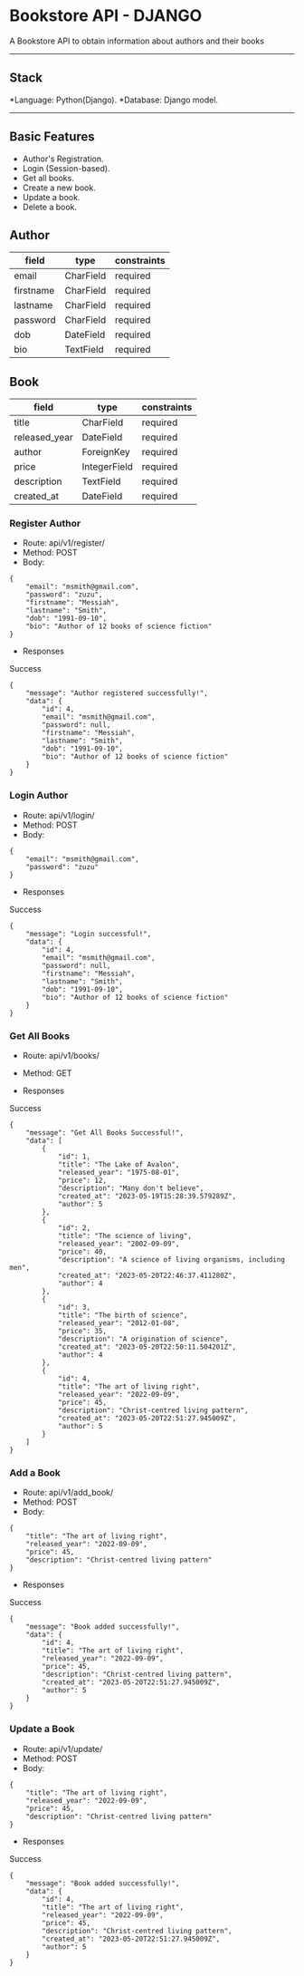 # Bookstore API - DJANGO
A Bookstore API to obtain information about authors and their books

---
## Stack
*Language: Python(Django).
*Database: Django model.

---

## Basic Features

- Author's Registration.
- Login (Session-based).
- Get all books.
- Create a new book.
- Update a book.
- Delete a book.
  

## Author
| field     | type      | constraints |
| --------- | --------- | ----------- |
| email     | CharField | required    |
| firstname | CharField | required    |
| lastname  | CharField | required    |
| password  | CharField | required    |
| dob       | DateField | required    |
| bio       | TextField | required    |

## Book
| field         | type         | constraints |
| ------------- | ------------ | ----------- |
| title         | CharField    | required    |
| released_year | DateField    | required    |
| author        | ForeignKey   | required    |
| price         | IntegerField | required    |
| description   | TextField    | required    |
| created_at    | DateField    | required    |

### Register Author

- Route: api/v1/register/   
- Method: POST
- Body: 
```
{
    "email": "msmith@gmail.com",
    "password": "zuzu",
    "firstname": "Messiah",
    "lastname": "Smith",
    "dob": "1991-09-10",
    "bio": "Author of 12 books of science fiction"
}
```

- Responses

Success
```
{
    "message": "Author registered successfully!",
    "data": {
        "id": 4,
        "email": "msmith@gmail.com",
        "password": null,
        "firstname": "Messiah",
        "lastname": "Smith",
        "dob": "1991-09-10",
        "bio": "Author of 12 books of science fiction"
    }
}

```
### Login Author

- Route: api/v1/login/   
- Method: POST
- Body: 
```
{
    "email": "msmith@gmail.com",
    "password": "zuzu"
}
```

- Responses

Success
```
{
    "message": "Login successful!",
    "data": {
        "id": 4,
        "email": "msmith@gmail.com",
        "password": null,
        "firstname": "Messiah",
        "lastname": "Smith",
        "dob": "1991-09-10",
        "bio": "Author of 12 books of science fiction"
    }
}

```
### Get All Books

- Route: api/v1/books/   
- Method: GET

- Responses

Success
```
{
    "message": "Get All Books Successful!",
    "data": [
        {
            "id": 1,
            "title": "The Lake of Avalon",
            "released_year": "1975-08-01",
            "price": 12,
            "description": "Many don't believe",
            "created_at": "2023-05-19T15:28:39.579289Z",
            "author": 5
        },
        {
            "id": 2,
            "title": "The science of living",
            "released_year": "2002-09-09",
            "price": 40,
            "description": "A science of living organisms, including men",
            "created_at": "2023-05-20T22:46:37.411280Z",
            "author": 4
        },
        {
            "id": 3,
            "title": "The birth of science",
            "released_year": "2012-01-08",
            "price": 35,
            "description": "A origination of science",
            "created_at": "2023-05-20T22:50:11.504201Z",
            "author": 4
        },
        {
            "id": 4,
            "title": "The art of living right",
            "released_year": "2022-09-09",
            "price": 45,
            "description": "Christ-centred living pattern",
            "created_at": "2023-05-20T22:51:27.945009Z",
            "author": 5
        }
    ]
}

```
### Add a Book

- Route: api/v1/add_book/   
- Method: POST
- Body: 
```
{
    "title": "The art of living right",
    "released_year": "2022-09-09",
    "price": 45,
    "description": "Christ-centred living pattern"
}
```

- Responses

Success
```
{
    "message": "Book added successfully!",
    "data": {
        "id": 4,
        "title": "The art of living right",
        "released_year": "2022-09-09",
        "price": 45,
        "description": "Christ-centred living pattern",
        "created_at": "2023-05-20T22:51:27.945009Z",
        "author": 5
    }
}
```
### Update a Book

- Route: api/v1/update/   
- Method: POST
- Body: 
```
{
    "title": "The art of living right",
    "released_year": "2022-09-09",
    "price": 45,
    "description": "Christ-centred living pattern"
}
```

- Responses

Success
```
{
    "message": "Book added successfully!",
    "data": {
        "id": 4,
        "title": "The art of living right",
        "released_year": "2022-09-09",
        "price": 45,
        "description": "Christ-centred living pattern",
        "created_at": "2023-05-20T22:51:27.945009Z",
        "author": 5
    }
}
```
